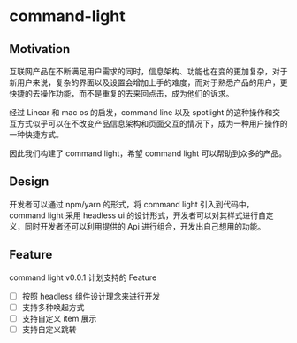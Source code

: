 # command-light

## Motivation

互联网产品在不断满足用户需求的同时，信息架构、功能也在变的更加复杂，对于新用户来说，复杂的界面以及设置会增加上手的难度，而对于熟悉产品的用户，更快捷的去操作功能，而不是重复的去来回点击，成为他们的诉求。

经过 Linear 和 mac os 的启发，command line 以及 spotlight 的这种操作和交互方式似乎可以在不改变产品信息架构和页面交互的情况下，成为一种用户操作的一种快捷方式。

因此我们构建了 command light，希望 command light 可以帮助到众多的产品。

## Design 

开发者可以通过 npm/yarn 的形式，将 command light 引入到代码中，command light 采用 headless ui 的设计形式，开发者可以对其样式进行自定义，同时开发者还可以利用提供的 Api 进行组合，开发出自己想用的功能。

## Feature

command light v0.0.1 计划支持的 Feature

- [ ] 按照 headless 组件设计理念来进行开发
- [ ] 支持多种唤起方式
- [ ] 支持自定义 item 展示
- [ ] 支持自定义跳转
